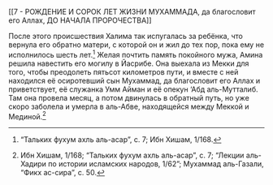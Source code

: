 [[7 - РОЖДЕНИЕ И СОРОК ЛЕТ ЖИЗНИ МУХАММАДА, да благословит его Аллах, ДО НАЧАЛА ПРОРОЧЕСТВА]]

После этого происшествия Халима так испугалась за ребёнка, что вернула его обратно матери, с которой он и жил до тех пор, пока ему не исполнилось шесть лет.[^1] Желая почтить память покойного мужа, Амина решила навестить его могилу в Йасрибе. Она выехала из Мекки для того, чтобы преодолеть пятьсот километров пути, и вместе с ней находился её осиротевший сын Мухаммад, да благословит его Аллах и приветствует, её служанка Умм Айман и её опекун ‘Абд аль-Мутталиб. Там она провела месяц, а потом двинулась в обратный путь, но уже скоро заболела и умерла в аль-Абве, находящейся между Меккой и Мединой.[^2]

[^1]: “Тальких фухум ахль аль-асар”, с. 7; Ибн Хишам, 1/168.

[^2]: Ибн Хишам, 1/168; “Тальких фухум ахль аль-асар”, с. 7; “Лекции аль-Хадири по истории исламских народов, 1/62”; Мухаммад аль-Газали, “Фикх ас-сира”, с. 50.

